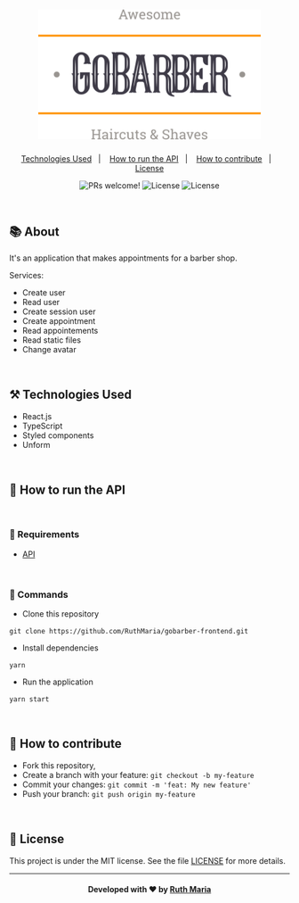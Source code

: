 <h1 align="center">
  <a href="https://github.com/csorlandi/nodejs-concepts">
    <img alt="Logo GoBarber" src="./src/assets/logo2.svg" width="400px" />
  </a>
</h1>

<p align="center">
  <a href="#technologies">Technologies Used</a>&nbsp;&nbsp;&nbsp;|&nbsp;&nbsp;&nbsp;
  <a href="#run">How to run the API</a>&nbsp;&nbsp;&nbsp;|&nbsp;&nbsp;&nbsp;
  <a href="#contribute">How to contribute</a>&nbsp;&nbsp;&nbsp;|&nbsp;&nbsp;&nbsp;
  <a href="#license">License</a>
</p>

<p align="center">
 <img src="https://img.shields.io/static/v1?label=PRs&message=welcome&color=FF9000&labelColor=000000" alt="PRs welcome!" />

  <img alt="License" src="https://img.shields.io/badge/Made%20by-Ruth%20Maria-FF9000">

  <img alt="License" src="https://img.shields.io/static/v1?label=license&message=MIT&color=FF9000&labelColor=000000">
</p>

<br>

## :books: About


It's an application that makes appointments for a barber shop.

Services:

* Create user
* Read user
* Create session user
* Create appointment
* Read appointements
* Read static files
* Change avatar


<a id="technologies"></a><br>

## ⚒️ Technologies Used
  * React.js
  * TypeScript
  * Styled components
  * Unform

<a id="run"></a><br>

## 🚀 How to run the API

<br>

### :small_orange_diamond: Requirements

* [API](https://github.com/RuthMaria/gobarber-backend)

<br>

### :small_orange_diamond: Commands
- Clone this repository

```
git clone https://github.com/RuthMaria/gobarber-frontend.git
```

- Install dependencies

```
yarn
```

- Run the application

```
yarn start
```

<br>

## 🎯 How to contribute

- Fork this repository,
- Create a branch with your feature: `git checkout -b my-feature`
- Commit your changes: `git commit -m 'feat: My new feature'`
- Push your branch: `git push origin my-feature`

<a id="license"></a><br>

## :memo: License

This project is under the MIT license. See the  file [LICENSE](LICENSE) for more details.

---

<h4 align="center">
    Developed with ❤️ by <a href="https://www.linkedin.com/in/ruth-maria-9b256071/" target="_blank">Ruth Maria</a>
</h4>
